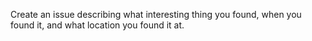 Create an issue describing what interesting thing you found, when you found it, and what location you found it at.
